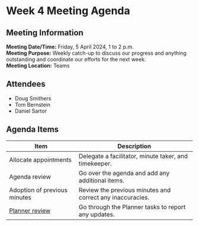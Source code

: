 # Week 4 Meeting Agenda
## Meeting Information
**Meeting Date/Time:** Friday, 5 April 2024, 1 to 2 p.m.  
**Meeting Purpose:** Weekly catch-up to discuss our progress and anything outstanding and coordinate our efforts for the next week.  
**Meeting Location:** Teams  

## Attendees
- Doug Smithers
- Tom Bernstein
- Daniel Sartor

## Agenda Items

Item | Description
---- | ----
Allocate appointments | Delegate a facilitator, minute taker, and timekeeper.
Agenda review | Go over the agenda and add any additional items.
Adoption of previous minutes | Review the previous minutes and correct any inaccuracies.
[Planner review](https://tasks.office.com/unsw.edu.au/en-AU/Home/Planner/#/plantaskboard?groupId=93fb52d4-afc0-45d1-ba1c-d36d026f86cc&planId=DcDuLJxs-0q7Ndw15EU4NMgAFLtO) | Go through the Planner tasks to report any updates.

